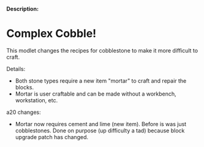 **Description:**
# Complex Cobble!
This modlet changes the recipes for cobblestone to make it more difficult to craft.

Details:
- Both stone types require a new item "mortar" to craft and repair the blocks.
- Mortar is user craftable and can be made without a workbench, workstation, etc.

a20 changes: 
- Mortar now requires cement and lime (new item). Before is was just cobblestones. Done on purpose (up difficulty a tad) because block upgrade patch has changed.